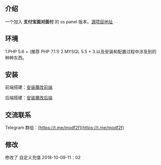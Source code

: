 ## 介绍

一个加入 **支付宝面对面付** 的 ss panel 版本。[源项目地址](https://github.com/esdeathlove/ss-panel-v3-mod/)

## 环境

1.PHP 5.6 + (推荐 PHP 7.1.1)
2.MYSQL 5.5 + 
3.以及安装和配置过程中涉及到的种种东西。

## 安装
前端搭建：[安装魔改前端](https://github.com/zyl6698/ss-panel-v3-mod-with-f2fpay/wiki/安装魔改前端)

后端搭建：[安装魔改后端](https://github.com/zyl6698/ss-panel-v3-mod-with-f2fpay/wiki/安装魔改后端)

## 交流联系
Telegram 群组：[https://t.me/modf2f](https://t.me/modf2f)


## 修改

修改了 自定义充值 2018-10-09-11：02

